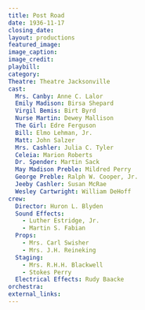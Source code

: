 ```yaml
---
title: Post Road
date: 1936-11-17
closing_date: 
layout: productions
featured_image: 
image_caption:
image_credit:
playbill: 
category: 
Theatre: Theatre Jacksonville
cast:
  Mrs. Canby: Anne C. Lalor
  Emily Madison: Birsa Shepard
  Virgil Bemis: Birt Byrd
  Nurse Martin: Dewey Mallison
  The Girl: Edre Ferguson
  Bill: Elmo Lehman, Jr.
  Matt: John Salzer
  Mrs. Cashler: Julia C. Tyler
  Celeia: Marion Roberts
  Dr. Spender: Martin Sack
  May Madison Preble: Mildred Perry
  George Preble: Ralph W. Cooper, Jr.
  Jeeby Cashler: Susan McRae
  Wesley Cartwright: William DeHoff
crew:
  Director: Huron L. Blyden
  Sound Effects:
    - Luther Estridge, Jr.
    - Martin S. Fabian
  Props:
    - Mrs. Carl Swisher
    - Mrs. J.H. Reineking
  Staging:
    - Mrs. R.H.H. Blackwell
    - Stokes Perry
  Electrical Effects: Rudy Baacke
orchestra:
external_links:
---
```


